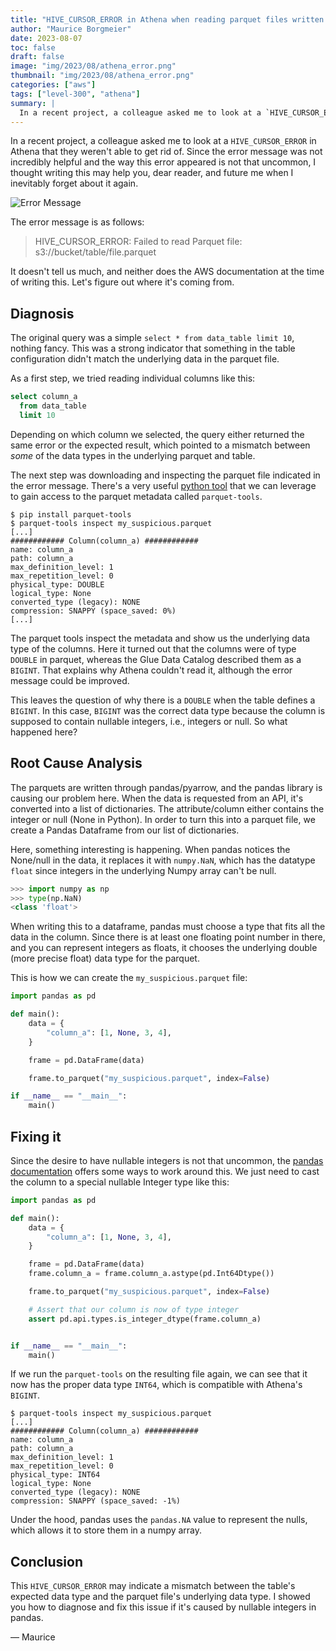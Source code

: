 ```yaml
---
title: "HIVE_CURSOR_ERROR in Athena when reading parquet files written by pandas"
author: "Maurice Borgmeier"
date: 2023-08-07
toc: false
draft: false
image: "img/2023/08/athena_error.png"
thumbnail: "img/2023/08/athena_error.png"
categories: ["aws"]
tags: ["level-300", "athena"]
summary: |
  In a recent project, a colleague asked me to look at a `HIVE_CURSOR_ERROR` in Athena that they weren't able to get rid of. Since the error message was not incredibly helpful and the way this error appeared is not that uncommon, I thought writing this may help you, dear reader, and future me when I inevitably forget about it again.
---
```


In a recent project, a colleague asked me to look at a `HIVE_CURSOR_ERROR` in Athena that they weren't able to get rid of. Since the error message was not incredibly helpful and the way this error appeared is not that uncommon, I thought writing this may help you, dear reader, and future me when I inevitably forget about it again.

![Error Message](/img/2023/08/athena_error.png)

The error message is as follows:

> HIVE_CURSOR_ERROR: Failed to read Parquet file: s3://bucket/table/file.parquet

It doesn't tell us much, and neither does the AWS documentation at the time of writing this. Let's figure out where it's coming from.

## Diagnosis

The original query was a simple `select * from data_table limit 10`, nothing fancy. This was a strong indicator that something in the table configuration didn't match the underlying data in the parquet file.

As a first step, we tried reading individual columns like this:

```sql
select column_a
  from data_table
  limit 10
```

Depending on which column we selected, the query either returned the same error or the expected result, which pointed to a mismatch between _some_ of the data types in the underlying parquet and table.

The next step was downloading and inspecting the parquet file indicated in the error message. There's a very useful [python tool](https://pypi.org/project/parquet-tools/) that we can leverage to gain access to the parquet metadata called `parquet-tools`.

```terminal
$ pip install parquet-tools
$ parquet-tools inspect my_suspicious.parquet
[...]
############ Column(column_a) ############
name: column_a
path: column_a
max_definition_level: 1
max_repetition_level: 0
physical_type: DOUBLE
logical_type: None
converted_type (legacy): NONE
compression: SNAPPY (space_saved: 0%)
[...]
```

The parquet tools inspect the metadata and show us the underlying data type of the columns. Here it turned out that the columns were of type `DOUBLE` in parquet, whereas the Glue Data Catalog described them as a `BIGINT`. That explains why Athena couldn't read it, although the error message could be improved.

This leaves the question of why there is a `DOUBLE` when the table defines a `BIGINT`. In this case, `BIGINT` was the correct data type because the column is supposed to contain nullable integers, i.e., integers or null. So what happened here?

## Root Cause Analysis

The parquets are written through pandas/pyarrow, and the pandas library is causing our problem here. When the data is requested from an API, it's converted into a list of dictionaries. The attribute/column either contains the integer or null (None in Python). In order to turn this into a parquet file, we create a Pandas Dataframe from our list of dictionaries.

Here, something interesting is happening. When pandas notices the None/null in the data, it replaces it with `numpy.NaN`, which has the datatype `float` since integers in the underlying Numpy array can't be null.

```python
>>> import numpy as np
>>> type(np.NaN)
<class 'float'>
```

When writing this to a dataframe, pandas must choose a type that fits all the data in the column. Since there is at least one floating point number in there, and you can represent integers as floats, it chooses the underlying double (more precise float) data type for the parquet.

This is how we can create the `my_suspicious.parquet` file:

```python
import pandas as pd

def main():
    data = {
        "column_a": [1, None, 3, 4],
    }

    frame = pd.DataFrame(data)

    frame.to_parquet("my_suspicious.parquet", index=False)

if __name__ == "__main__":
    main()
```

## Fixing it

Since the desire to have nullable integers is not that uncommon, the [pandas documentation](https://pandas.pydata.org/docs/user_guide/integer_na.html) offers some ways to work around this. We just need to cast the column to a special nullable Integer type like this:

```python
import pandas as pd

def main():
    data = {
        "column_a": [1, None, 3, 4],
    }

    frame = pd.DataFrame(data)
    frame.column_a = frame.column_a.astype(pd.Int64Dtype())

    frame.to_parquet("my_suspicious.parquet", index=False)

    # Assert that our column is now of type integer
    assert pd.api.types.is_integer_dtype(frame.column_a)


if __name__ == "__main__":
    main()
```

If we run the `parquet-tools` on the resulting file again, we can see that it now has the proper data type `INT64`, which is compatible with Athena's `BIGINT`.

```terminal
$ parquet-tools inspect my_suspicious.parquet                       [...]
############ Column(column_a) ############
name: column_a
path: column_a
max_definition_level: 1
max_repetition_level: 0
physical_type: INT64
logical_type: None
converted_type (legacy): NONE
compression: SNAPPY (space_saved: -1%)
```

Under the hood, pandas uses the `pandas.NA` value to represent the nulls, which allows it to store them in a numpy array.

## Conclusion

This `HIVE_CURSOR_ERROR` may indicate a mismatch between the table's expected data type and the parquet file's underlying data type. I showed you how to diagnose and fix this issue if it's caused by nullable integers in pandas.

&mdash; Maurice
